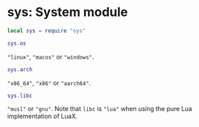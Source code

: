 # sys: System module

``` lua
local sys = require "sys"
```

``` lua
sys.os
```

`"linux"`, `"macos"` or `"windows"`.

``` lua
sys.arch
```

`"x86_64"`, `"x86"` or `"aarch64"`.

``` lua
sys.libc
```

`"musl"` or `"gnu"`. Note that `libc` is `"lua"` when using the pure Lua
implementation of LuaX.
